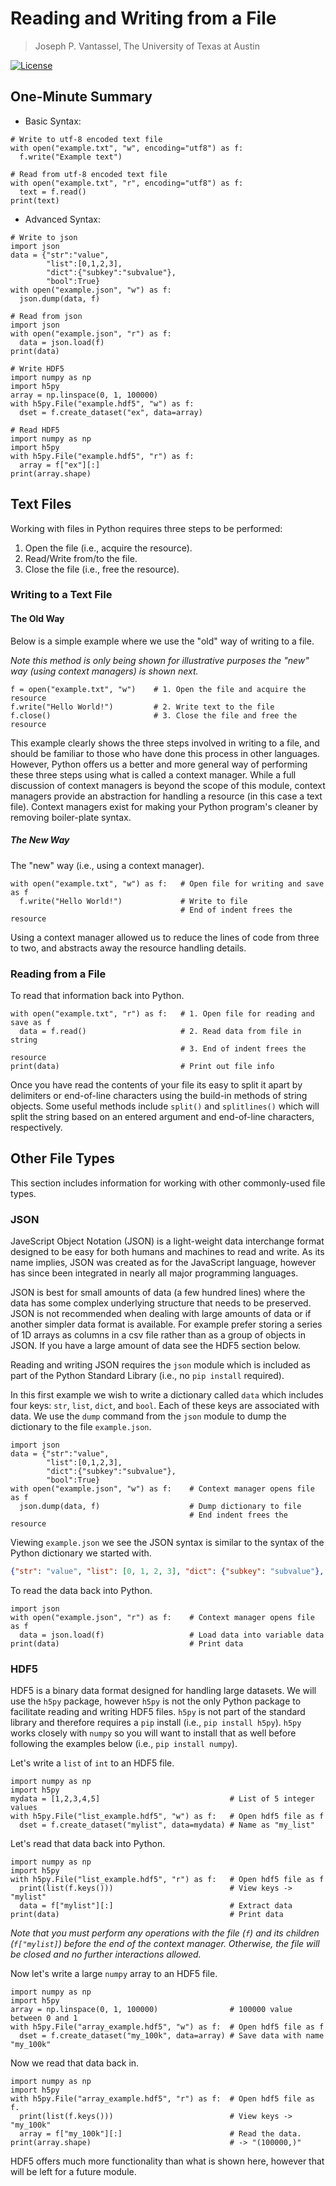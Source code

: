 # Reading and Writing from a File

> Joseph P. Vantassel, The University of Texas at Austin

[![License](https://img.shields.io/badge/license-CC--By--SA--4.0-brightgreen.svg)](https://github.com/jpvantassel/python3-course/blob/master/LICENSE.md)

## One-Minute Summary

- Basic Syntax:

```python3
# Write to utf-8 encoded text file
with open("example.txt", "w", encoding="utf8") as f:
  f.write("Example text")
```

```python3
# Read from utf-8 encoded text file
with open("example.txt", "r", encoding="utf8") as f:
  text = f.read()
print(text)
```

- Advanced Syntax:

```python3
# Write to json
import json
data = {"str":"value",
        "list":[0,1,2,3],
        "dict":{"subkey":"subvalue"},
        "bool":True}
with open("example.json", "w") as f:
  json.dump(data, f)
```

```python3
# Read from json
import json
with open("example.json", "r") as f:
  data = json.load(f)
print(data)
```

```python3
# Write HDF5
import numpy as np
import h5py
array = np.linspace(0, 1, 100000)
with h5py.File("example.hdf5", "w") as f:
  dset = f.create_dataset("ex", data=array)
```

```python3
# Read HDF5
import numpy as np
import h5py
with h5py.File("example.hdf5", "r") as f:
  array = f["ex"][:]
print(array.shape)
```

## Text Files

Working with files in Python requires three steps to be performed:

1. Open the file (i.e., acquire the resource).
2. Read/Write from/to the file.
3. Close the file (i.e., free the resource).

### Writing to a Text File

#### The Old Way

Below is a simple example where we use the "old" way of writing to a file.

_Note this method is only being shown for illustrative purposes the "new" way
(using context managers) is shown next._

```python3
f = open("example.txt", "w")    # 1. Open the file and acquire the resource
f.write("Hello World!")         # 2. Write text to the file
f.close()                       # 3. Close the file and free the resource
```

This example clearly shows the three steps involved in writing to a file, and
should be familiar to those who have done this process in other languages.
However, Python offers us a better and more general way of performing
these three steps using what is called a context manager. While a full
discussion of context managers is beyond the scope of this module, context
managers provide an abstraction for handling a resource (in this case a text
file). Context managers exist for making your Python program's cleaner by
removing boiler-plate syntax.

##### The New Way

The "new" way (i.e., using a context manager).

```python3
with open("example.txt", "w") as f:   # Open file for writing and save as f
  f.write("Hello World!")             # Write to file
                                      # End of indent frees the resource
```

Using a context manager allowed us to reduce the lines of code from
three to two, and abstracts away the resource handling details.

### Reading from a File

To read that information back into Python.

```python3
with open("example.txt", "r") as f:   # 1. Open file for reading and save as f
  data = f.read()                     # 2. Read data from file in string
                                      # 3. End of indent frees the resource
print(data)                           # Print out file info
```

Once you have read the contents of your file its easy to split it apart by
delimiters or end-of-line characters using the build-in methods of string
objects. Some useful methods include `split()` and `splitlines()` which will
split the string based on an entered argument and end-of-line characters,
respectively.

## Other File Types

This section includes information for working with other commonly-used file
types.

### JSON

JaveScript Object Notation (JSON) is a light-weight data interchange format
designed to be easy for both humans and machines to read and write. As its name
implies, JSON was created as for the JavaScript language,
however has since been integrated in nearly all major programming languages.

JSON is best for small amounts of data (a few hundred lines) where the data
has some complex underlying structure that needs to be preserved. JSON is not
recommended when dealing with large amounts of data or if another simpler data
format is available. For example prefer storing a series of 1D arrays as columns
in a csv file rather than as a group of objects in JSON. If you have a large
amount of data see the HDF5 section below.

Reading and writing JSON requires the `json` module which is included as
part of the Python Standard Library (i.e., no `pip install` required).

In this first example we wish to write a dictionary called `data` which includes
four keys: `str`, `list`, `dict`, and `bool`. Each of these keys are associated
with data. We use the `dump` command from the `json` module to dump the
dictionary to the file `example.json`.

```python3
import json
data = {"str":"value",
        "list":[0,1,2,3],
        "dict":{"subkey":"subvalue"},
        "bool":True}
with open("example.json", "w") as f:    # Context manager opens file as f
  json.dump(data, f)                    # Dump dictionary to file
                                        # End indent frees the resource
```

Viewing `example.json` we see the JSON syntax is similar to the syntax of the
Python dictionary we started with.

```json
{"str": "value", "list": [0, 1, 2, 3], "dict": {"subkey": "subvalue"}, "bool": true}
```

To read the data back into Python.

```python3
import json
with open("example.json", "r") as f:    # Context manager opens file as f
  data = json.load(f)                   # Load data into variable data
print(data)                             # Print data
```

### HDF5

HDF5 is a binary data format designed for handling large datasets. We will use
the `h5py` package, however `h5py` is not the only Python package to facilitate
reading and writing HDF5 files. `h5py` is not part of the standard library and
therefore requires a `pip` install (i.e., `pip install h5py`). `h5py` works
closely with `numpy` so you will want to install that as well before following
the examples below (i.e., `pip install numpy`).

Let's write a `list` of `int` to an HDF5 file.

```python3
import numpy as np
import h5py
mydata = [1,2,3,4,5]                             # List of 5 integer values
with h5py.File("list_example.hdf5", "w") as f:   # Open hdf5 file as f
  dset = f.create_dataset("mylist", data=mydata) # Name as "my_list"
```

Let's read that data back into Python.

```python3
import numpy as np
import h5py
with h5py.File("list_example.hdf5", "r") as f:   # Open hdf5 file as f
  print(list(f.keys()))                          # View keys -> "mylist"
  data = f["mylist"][:]                          # Extract data
print(data)                                      # Print data
```

_Note that you must perform any operations with the file (`f`) and its
children (`f["mylist]`) before the end of the context manager. Otherwise,
the file will be closed and no further interactions allowed._

Now let's write a large `numpy` array to an HDF5 file.

```python3
import numpy as np
import h5py
array = np.linspace(0, 1, 100000)                # 100000 value between 0 and 1
with h5py.File("array_example.hdf5", "w") as f:  # Open hdf5 file as f
  dset = f.create_dataset("my_100k", data=array) # Save data with name "my_100k"
```

Now we read that data back in.

```python3
import numpy as np
import h5py
with h5py.File("array_example.hdf5", "r") as f:  # Open hdf5 file as f.
  print(list(f.keys()))                          # View keys -> "my_100k"
  array = f["my_100k"][:]                        # Read the data.
print(array.shape)                               # -> "(100000,)"
```

HDF5 offers much more functionality than what is shown here, however that will
be left for a future module.
